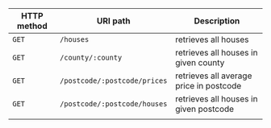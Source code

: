 | HTTP method | URI path                     | Description                              |
| ----------- | ---------------------------- | ---------------------------------------- |
| `GET`       | `/houses`                    | retrieves all houses                     |
| `GET`       | `/county/:county`            | retrieves all houses in given county     |
| `GET`       | `/postcode/:postcode/prices` | retrieves all average price in postcode  |
| `GET`       | `/postcode/:postcode/houses` | retrieves all houses in given postcode   |
|             |                              |                                          |

